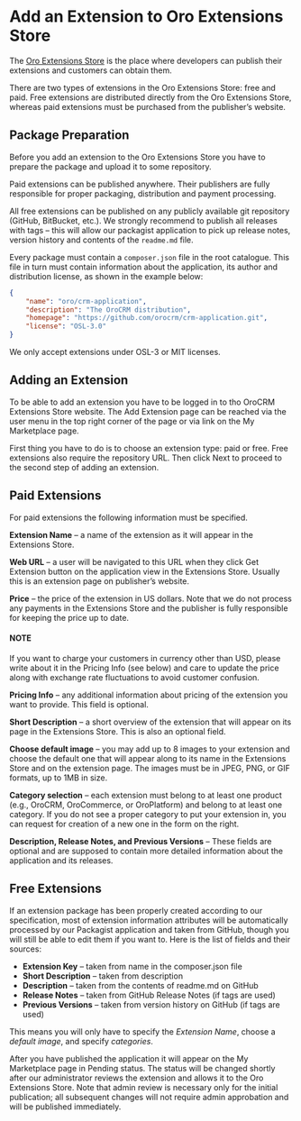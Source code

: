 <a id="dev-extend-how-to-publish-extension-on-the-marketplace"></a>

<a id="dev-cookbook-framework-how-to-add-extension-to-marketplace"></a>

<a id="index-0"></a>

# Add an Extension to Oro Extensions Store

The <a href="https://extensions.oroinc.com/oroplatform/" target="_blank">Oro Extensions Store</a> is the place where developers can publish their extensions and customers can obtain them.

There are two types of extensions in the Oro Extensions Store: free and paid. Free extensions are distributed directly
from the Oro Extensions Store, whereas paid extensions must be purchased from the publisher’s website.

## Package Preparation

Before you add an extension to the Oro Extensions Store you have to prepare the package and upload it to some repository.

Paid extensions can be published anywhere. Their publishers are fully responsible for proper packaging, distribution
and payment processing.

All free extensions can be published on any publicly available git repository (GitHub, BitBucket, etc.).
We strongly recommend to publish all releases with tags – this will allow our packagist application
to pick up release notes, version history and contents of the `readme.md` file.

Every package must contain a `composer.json` file in the root catalogue. This file in turn must contain
information about the application, its author and distribution license, as shown in the example below:

```json
{
    "name": "oro/crm-application",
    "description": "The OroCRM distribution",
    "homepage": "https://github.com/orocrm/crm-application.git",
    "license": "OSL-3.0"
}
```

We only accept extensions under OSL-3 or MIT licenses.

## Adding an Extension

To be able to add an extension you have to be logged in to tho OroCRM Extensions Store website. The Add Extension page
can be reached via the user menu in the top right corner of the page or via link on the My Marketplace page.

First thing you have to do is to choose an extension type: paid or free.
Free extensions also require the repository URL. Then click Next to proceed to the second step of adding an extension.

## Paid Extensions

For paid extensions the following information must be specified.

**Extension Name** – a name of the extension as it will appear in the Extensions Store.

**Web URL** – a user will be navigated to this URL when they click Get Extension button on the application view
in the Extensions Store. Usually this is an extension page on publisher’s website.

**Price** – the price of the extension in US dollars. Note that we do not process any payments
in the Extensions Store and the publisher is fully responsible for keeping the price up to date.

#### NOTE
If you want to charge your customers in currency other than USD, please
write about it in the Pricing Info (see below) and care to update the
price along with exchange rate fluctuations to avoid customer confusion.

**Pricing Info** – any additional information about pricing of the extension you want to provide.
This field is optional.

**Short Description** – a short overview of the extension that will appear on its page in the Extensions Store.
This is also an optional field.

**Choose default image** – you may add up to 8 images to your extension and choose the default one
that will appear along to its name in the Extensions Store and on the extension page. The images must be
in JPEG, PNG, or GIF formats, up to 1MB in size.

**Category selection** – each extension must belong to at least one product
(e.g., OroCRM, OroCommerce, or OroPlatform) and belong to at least one category. If you do not see a proper category
to put your extension in, you can request for creation of a new one in the form on the right.

**Description, Release Notes, and Previous Versions** – These fields are optional and are supposed
to contain more detailed information about the application and its releases.

## Free Extensions

If an extension package has been properly created according to our specification,
most of extension information attributes will be automatically processed
by our Packagist application and taken from GitHub, though you will still be able to edit them if you want to.
Here is the list of fields and their sources:

* **Extension Key** – taken from name in the composer.json file
* **Short Description** – taken from description
* **Description** – taken from the contents of readme.md on GitHub
* **Release Notes** – taken from GitHub Release Notes (if tags are used)
* **Previous Versions** – taken from version history on GitHub (if tags are used)

This means you will only have to specify the *Extension Name*, choose a *default image*,
and specify *categories*.

After you have published the application it will appear on the My Marketplace page in Pending status.
The status will be changed shortly after our administrator reviews the extension and allows it to the Oro Extensions Store.
Note that admin review is necessary only for the initial publication; all subsequent changes
will not require admin approbation and will be published immediately.

<!-- Frontend -->
